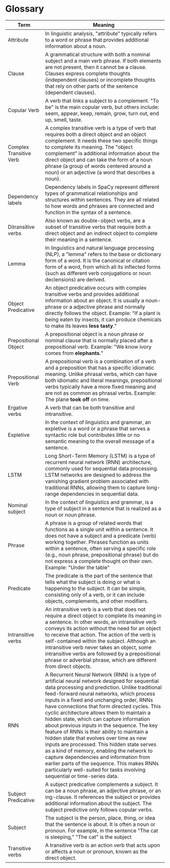 # Glossary

| Term | Meaning |
| ---- | ---- |
| Attribute | In linguistic analysis, "attribute" typically refers to a word or phrase that provides additional information about a noun. |
| Clause |A grammatical structure with both a nominal subject and a main verb phrase. If both elements are not present, then it cannot be a clause. Clauses express complete thoughts (independent clauses) or incomplete thoughts that rely on other parts of the sentence (dependent clauses). |
| Copular Verb | A verb that links a subject to a complement. "To be" is the main copular verb, but others include: seem, appear, keep, remain, grow, turn out, end up, smell, taste.
| Complex Transitive Verb| A complex transitive verb is a type of verb that requires both a direct object and an object complement. It needs these two specific things to complete its meaning. The "object complement" is additional information about the direct object and can take the form of a noun phrase (a group of words centered around a noun) or an adjective (a word that describes a noun). 
| Dependency labels |  Dependency labels in SpaCy represent different types of grammatical relationships and structures within sentences. They are all related to how words and phrases are connected and function in the syntax of a sentence. |
| Ditransitive verbs | Also known as double-object verbs, are a subset of transitive verbs that require both a direct object and an indirect object to complete their meaning in a sentence. |
| Lemma | In linguistics and natural language processing (NLP), a "lemma" refers to the base or dictionary form of a word. It is the canonical or citation form of a word, from which all its inflected forms (such as different verb conjugations or noun declensions) are derived. |
| Object Predicative | An object predicative occurs with complex transitive verbs and provides additional information about an object. It is usually a noun-phrase or a adjective phrase and normally directly follows the object. Example: "If a plant is being eaten by insects, it can produce chemicals to make its leaves __less tasty__." |
| Prepositional Object | A prepositional object is a noun phrase or nominal clause that is normally placed after a prepositional verb.  Example:  "We know ivory comes from __elephants__." |
| Prepositional Verb | A prepositional verb is a combination of a verb and a preposition that has a specific idiomatic meaning. Unlike phrasal verbs, which can have both idiomatic and literal meanings, prepositional verbs typically have a more fixed meaning and are not as common as phrasal verbs. Example:  The plane __took off__ on time.|
| Ergative verbs | A verb that can be both transitive and intransitive. |
| Expletive | In the context of linguistics and grammar, an expletive is a word or a phrase that serves a syntactic role but contributes little or no semantic meaning to the overall message of a sentence. |
| LSTM | Long Short-Term Memory (LSTM) is a type of recurrent neural network (RNN) architecture, commonly used for sequential data processing. LSTM networks are designed to address the vanishing gradient problem associated with traditional RNNs, allowing them to capture long-range dependencies in sequential data.  |
| Nominal subject | In the context of linguistics and grammar, is a type of subject in a sentence that is realized as a noun or noun phrase. |
| Phrase | A phrase is a group of related words that functions as a single unit within a sentence. It does not have a subject and a predicate (verb) working together. Phrases function as units within a sentence, often serving a specific role (e.g., noun phrase, prepositional phrase) but do not express a complete thought on their own. Example: "Under the table" |
| Predicate | The predicate is the part of the sentence that tells what the subject is doing or what is happening to the subject. It can be simple, consisting only of a verb, or it can include objects, complements, and other modifiers. | 
|Intransitive verbs |  An intransitive verb is a verb that does not require a direct object to complete its meaning in a sentence. In other words, an intransitive verb conveys its action without the need for an object to receive that action. The action of the verb is self-contained within the subject. Although an intransitive verb never takes an object, some intransitive verbs are followed by a prepositional phrase or adverbial phrase, which are different from direct objects. |
| RNN | A Recurrent Neural Network (RNN) is a type of artificial neural network designed for sequential data processing and prediction. Unlike traditional feed-forward neural networks, which process inputs in a fixed and unchanging order, RNNs have connections that form directed cycles. This cyclic architecture allows them to maintain a hidden state, which can capture information about previous inputs in the sequence. The key feature of RNNs is their ability to maintain a hidden state that evolves over time as new inputs are processed. This hidden state serves as a kind of memory, enabling the network to capture dependencies and information from earlier parts of the sequence. This makes RNNs particularly well-suited for tasks involving sequential or time-series data. |
| Subject Predicative | A subject predicative complements a subject. It can be a noun phrase, an adjective phrase, or an ing-clause. It references the subject or provides additional information about the subject. The subject predictive only follows copular verbs.
| Subject | The subject is the person, place, thing, or idea that the sentence is about. It is often a noun or pronoun. For example, in the sentence "The cat is sleeping," "The cat" is the subject |
| Transitive verbs | A transitive verb is an action verb that acts upon or affects a noun or pronoun, known as the direct object. |
